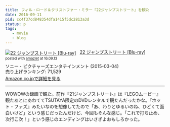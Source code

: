 ```yaml
---
title: フィル・ロード＆クリストファー・ミラー『22ジャンプストリート』を観た
date: 2016-09-11
pid: cc4f37cd848354dfa1415f5dc2813a3d
status: p
tags:
   - movie
   - blog
---
```


<div class="amazlet-box" style="margin-bottom:0px;"><div class="amazlet-image" style="float:left;margin:0px 12px 1px 0px;"><a href="http://www.amazon.co.jp/exec/obidos/ASIN/B00R2I3TNI/dotimpact-22/ref=nosim/" name="amazletlink" target="_blank"><img src="http://ecx.images-amazon.com/images/I/61bsiW1%2BMPL._SL160_.jpg" alt="22 ジャンプストリート [Blu-ray]" style="border: none;" /></a></div><div class="amazlet-info" style="line-height:120%; margin-bottom: 10px"><div class="amazlet-name" style="margin-bottom:10px;line-height:120%"><a href="http://www.amazon.co.jp/exec/obidos/ASIN/B00R2I3TNI/dotimpact-22/ref=nosim/" name="amazletlink" target="_blank">22 ジャンプストリート [Blu-ray]</a><div class="amazlet-powered-date" style="font-size:80%;margin-top:5px;line-height:120%">posted with <a href="http://www.amazlet.com/" title="amazlet" target="_blank">amazlet</a> at 16.09.13</div></div><div class="amazlet-detail">ソニー・ピクチャーズエンタテインメント (2015-03-04)<br />売り上げランキング: 71,529<br /></div><div class="amazlet-sub-info" style="float: left;"><div class="amazlet-link" style="margin-top: 5px"><a href="http://www.amazon.co.jp/exec/obidos/ASIN/B00R2I3TNI/dotimpact-22/ref=nosim/" name="amazletlink" target="_blank">Amazon.co.jpで詳細を見る</a></div></div></div><div class="amazlet-footer" style="clear: left"></div></div>

---- 

WOWOWの録画で観た。前作『21ジャンプストリート』は『LEGOムービー』観たあとにあわててTSUTAYA限定のDVDレンタルで観たんだったかな。『ホット・ファズ』みたいなのを想像してたので「あ、わりとゆるいのね、ひどくて面白いけど」という感じだったんだけど、今回もそんな感じ。「これで打ち止め、次行こ次！」という感じのエンディングはいさぎよおもしろかった。